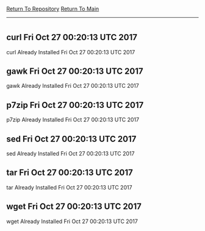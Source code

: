 [Return To Repository](https://github.com/deathbybandaid/piholeparser/)
[Return To Main](https://github.com/deathbybandaid/piholeparser/blob/master/RecentRunLogs/Mainlog.md)
____________________________________
# 
## curl Fri Oct 27 00:20:13 UTC 2017
curl Already Installed Fri Oct 27 00:20:13 UTC 2017
## gawk Fri Oct 27 00:20:13 UTC 2017
gawk Already Installed Fri Oct 27 00:20:13 UTC 2017
## p7zip Fri Oct 27 00:20:13 UTC 2017
p7zip Already Installed Fri Oct 27 00:20:13 UTC 2017
## sed Fri Oct 27 00:20:13 UTC 2017
sed Already Installed Fri Oct 27 00:20:13 UTC 2017
## tar Fri Oct 27 00:20:13 UTC 2017
tar Already Installed Fri Oct 27 00:20:13 UTC 2017
## wget Fri Oct 27 00:20:13 UTC 2017
wget Already Installed Fri Oct 27 00:20:13 UTC 2017
